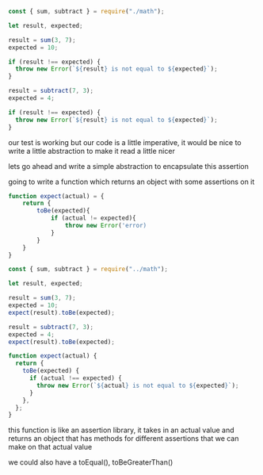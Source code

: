 ```js
const { sum, subtract } = require("./math");

let result, expected;

result = sum(3, 7);
expected = 10;

if (result !== expected) {
  throw new Error(`${result} is not equal to ${expected}`);
}

result = subtract(7, 3);
expected = 4;

if (result !== expected) {
  throw new Error(`${result} is not equal to ${expected}`);
}
```

our test is working but our code is a little imperative, it would be nice to write a little abstraction to make it read a little nicer

lets go ahead and write a simple abstraction to encapsulate this assertion

going to write a function which returns an object with some assertions on it

```js
function expect(actual) = {
    return {
        toBe(expected){
            if (actual != expected){
                throw new Error('error)
            }
        }
    }
}
```

```js
const { sum, subtract } = require("../math");

let result, expected;

result = sum(3, 7);
expected = 10;
expect(result).toBe(expected);

result = subtract(7, 3);
expected = 4;
expect(result).toBe(expected);

function expect(actual) {
  return {
    toBe(expected) {
      if (actual !== expected) {
        throw new Error(`${actual} is not equal to ${expected}`);
      }
    },
  };
}
```

this function is like an assertion library, it takes in an actual value and returns an object that has methods for different assertions that we can make on that actual value

we could also have a toEqual(), toBeGreaterThan()
